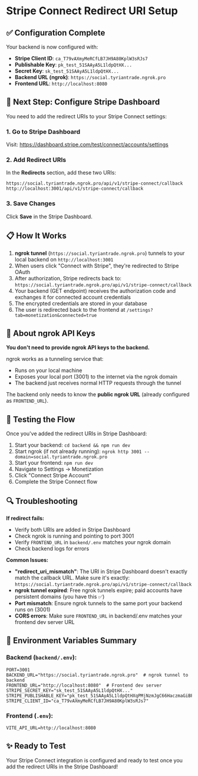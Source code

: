 # Stripe Connect Redirect URI Setup

## ✅ Configuration Complete

Your backend is now configured with:
- **Stripe Client ID**: `ca_T79vAXmyMeRCfLB7JH9A80KplW3sRJs7`
- **Publishable Key**: `pk_test_51SAAyA5L1ldpQtHX...`
- **Secret Key**: `sk_test_51SAAyA5L1ldpQtHX...`
- **Backend URL (ngrok)**: `https://social.tyriantrade.ngrok.pro`
- **Frontend URL**: `http://localhost:8080`

## 🔧 Next Step: Configure Stripe Dashboard

You need to add the redirect URIs to your Stripe Connect settings:

### 1. Go to Stripe Dashboard
Visit: https://dashboard.stripe.com/test/connect/accounts/settings

### 2. Add Redirect URIs
In the **Redirects** section, add these two URIs:

```
https://social.tyriantrade.ngrok.pro/api/v1/stripe-connect/callback
http://localhost:3001/api/v1/stripe-connect/callback
```

### 3. Save Changes
Click **Save** in the Stripe Dashboard.

## 📋 How It Works

1. **ngrok tunnel** (`https://social.tyriantrade.ngrok.pro`) tunnels to your local backend on `http://localhost:3001`
2. When users click "Connect with Stripe", they're redirected to Stripe OAuth
3. After authorization, Stripe redirects back to: `https://social.tyriantrade.ngrok.pro/api/v1/stripe-connect/callback`
4. Your backend (GET endpoint) receives the authorization code and exchanges it for connected account credentials
5. The encrypted credentials are stored in your database
6. The user is redirected back to the frontend at `/settings?tab=monetization&connected=true`

## 🔐 About ngrok API Keys

**You don't need to provide ngrok API keys to the backend.**

ngrok works as a tunneling service that:
- Runs on your local machine
- Exposes your local port (3001) to the internet via the ngrok domain
- The backend just receives normal HTTP requests through the tunnel

The backend only needs to know the **public ngrok URL** (already configured as `FRONTEND_URL`).

## 🧪 Testing the Flow

Once you've added the redirect URIs in Stripe Dashboard:

1. Start your backend: `cd backend && npm run dev`
2. Start ngrok (if not already running): `ngrok http 3001 --domain=social.tyriantrade.ngrok.pro`
3. Start your frontend: `npm run dev`
4. Navigate to Settings → Monetization
5. Click "Connect Stripe Account"
6. Complete the Stripe Connect flow

## 🔍 Troubleshooting

**If redirect fails:**
- Verify both URIs are added in Stripe Dashboard
- Check ngrok is running and pointing to port 3001
- Verify `FRONTEND_URL` in `backend/.env` matches your ngrok domain
- Check backend logs for errors

**Common Issues:**
- **"redirect_uri_mismatch"**: The URI in Stripe Dashboard doesn't exactly match the callback URL. Make sure it's exactly: `https://social.tyriantrade.ngrok.pro/api/v1/stripe-connect/callback`
- **ngrok tunnel expired**: Free ngrok tunnels expire; paid accounts have persistent domains (you have this ✅)
- **Port mismatch**: Ensure ngrok tunnels to the same port your backend runs on (3001)
- **CORS errors**: Make sure `FRONTEND_URL` in backend/.env matches your frontend dev server URL

## 📝 Environment Variables Summary

### Backend (`backend/.env`):
```env
PORT=3001
BACKEND_URL="https://social.tyriantrade.ngrok.pro"  # ngrok tunnel to backend
FRONTEND_URL="http://localhost:8080"  # Frontend dev server
STRIPE_SECRET_KEY="sk_test_51SAAyA5L1ldpQtHX..."
STRIPE_PUBLISHABLE_KEY="pk_test_51SAAyA5L1ldpQtHXqPMjNzmJgC66HaczmaGiBFvvqMbdjeGyTsEJAo740wyBphurUdTn7nWJLoscP48ICxklGRLp00tOkeCiOE"
STRIPE_CLIENT_ID="ca_T79vAXmyMeRCfLB7JH9A80KplW3sRJs7"
```

### Frontend (`.env`):
```env
VITE_API_URL=http://localhost:8080
```

## ✨ Ready to Test

Your Stripe Connect integration is configured and ready to test once you add the redirect URIs in the Stripe Dashboard!
